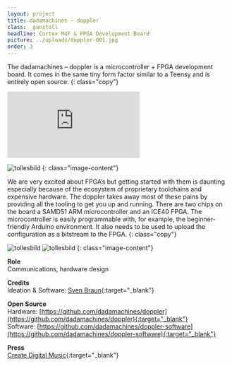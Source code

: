 ```yaml
---
layout: project
title: dadamachines – doppler
class:  ganztoll
headline: Cortex M4F & FPGA Development Board
picture: ../uploads/doppler-001.jpg
order: 3
---
```


The dadamachines – doppler is a microcontroller + FPGA development board. It comes in the same
tiny form factor similar to a Teensy and is entirely open source.
{: class="copy"}

<div class="embed-container mt4"><iframe src='https://www.youtube.com/embed/c-S2TnZFA0U' frameborder='0' allowfullscreen></iframe></div>


![tollesbild](../uploads/dadamachines-doppler-001.jpg)
{: class="image-content"}

We are very excited about FPGA’s but getting started with them is daunting especially because of the ecosystem of proprietary toolchains and expensive hardware. The doppler takes away most of these pains by providing all the tooling to get you up and running.
There are two chips on the board a SAMD51 ARM microcontroller and an
ICE40 FPGA. The microcontroller is easily programmable with, for example, the beginner-friendly Arduino environment. It also needs to be used to upload the configuration as a bitstream to the FPGA.
{: class="copy"}

![tollesbild](../uploads/doppler-002.jpg)
![tollesbild](../uploads/doppler-003.jpg)
{: class="image-content"}

**Role**  
Communications, hardware design

**Credits**  
Ideation & Software: [Sven Braun](http://zmors.de){:target="_blank"}     

**Open Source**  
Hardware: [https://github.com/dadamachines/doppler](https://github.com/dadamachines/doppler){:target="_blank"}   
Software: [https://github.com/dadamachines/doppler-software](https://github.com/dadamachines/doppler-software){:target="_blank"}   

**Press**  
[Create Digital Music](http://cdm.link/2019/03/dadamachines-doppler-fpga-open-music-hardware/){:target="_blank"} 